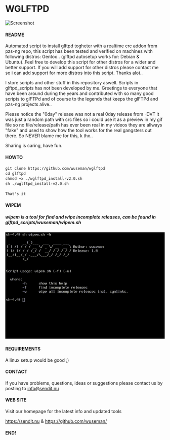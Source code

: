 # WGLFTPD
![Screenshot](archive/wglandwpz.gif)

#### README
                                                                         
Automated script to install glftpd togheter with a realtime crc addon from pzs-ng repo, this script has been tested and verified on machines with following distros: 
Gentoo.. (glftpd autosetup works for: Debian & Ubuntu)..Feel free to develop this script for other distros for a wider and better support.
If you will add support for other distros please contact me so i can add support for more distros into this script. Thanks alot..

I store scripts and other stuff in this repository aswell. Scripts in glftpd_scripts has not been developed by me. Greetings to everyone that have been around during
the years and contributed with so many good scripts to glFTPd and of course to the legends that keeps the glFTPd and pzs-ng projects alive..

Please notice the "0day" release was not a real 0day release from -DVT it was just a random path with crc files so i could use it as a preview in my gif file 
so no file/release/path has ever been real in my videos they are allways "fake" and used to show how the tool works for the real gangsters out there. So NEVER  blame me for 
this, k thx.. 

Sharing is caring, have fun.

#### HOWTO
    
    git clone https://github.com/wuseman/wglftpd
    cd glftpd
    chmod +x ./wglftpd_install-v2.0.sh
    sh ./wglftpd_install-v2.0.sh
  
    That's it 

#### WIPEM

##### wipem is a tool for find and wipe incomplete releases, can be found in glftpd_scripts/wuseman/wipem.sh
    
![Screenshot](archive/wipem.gif)

#### REQUIREMENTS

A linux setup would be good ;)

#### CONTACT 

If you have problems, questions, ideas or suggestions please contact
us by posting to info@sendit.nu

#### WEB SITE

Visit our homepage for the latest info and updated tools

https://sendit.nu & https://github.com/wuseman/

#### END!

